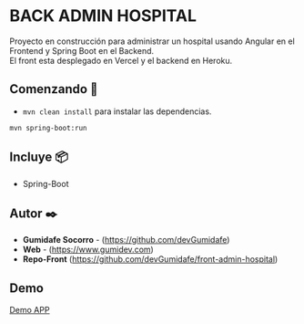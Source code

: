 # BACK ADMIN HOSPITAL

Proyecto en construcción para administrar un hospital usando Angular en el Frontend y Spring Boot en el Backend.  
El front esta desplegado en Vercel y el backend en Heroku.

## Comenzando 🚀

- `mvn clean install` para instalar las dependencias.

```
mvn spring-boot:run 
```

## Incluye 📦

- Spring-Boot

## Autor ✒️

- **Gumidafe Socorro** - (https://github.com/devGumidafe)
- **Web** - (https://www.gumidev.com)
- **Repo-Front** (https://github.com/devGumidafe/front-admin-hospital)

## Demo
[Demo APP](https://front-hospital-dashboard.vercel.app/)



